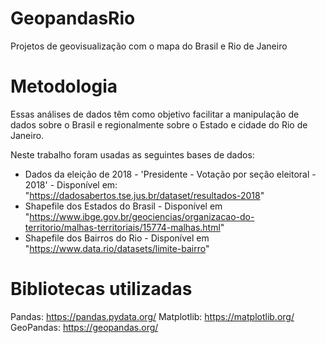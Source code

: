 # GeopandasRio
Projetos de geovisualização com o mapa do Brasil e Rio de Janeiro

# Metodologia
Essas análises de dados têm como objetivo facilitar a manipulação de dados sobre o Brasil e regionalmente sobre o Estado e cidade do Rio de Janeiro.

Neste trabalho foram usadas as seguintes bases de dados:
- Dados da eleição de 2018 - 'Presidente - Votação por seção eleitoral - 2018' - Disponível em: "https://dadosabertos.tse.jus.br/dataset/resultados-2018"
- Shapefile dos Estados do Brasil - Disponível em "https://www.ibge.gov.br/geociencias/organizacao-do-territorio/malhas-territoriais/15774-malhas.html"
- Shapefile dos Bairros do Rio - Disponível em "https://www.data.rio/datasets/limite-bairro"

# Bibliotecas utilizadas
Pandas: https://pandas.pydata.org/ Matplotlib: https://matplotlib.org/ GeoPandas: https://geopandas.org/


